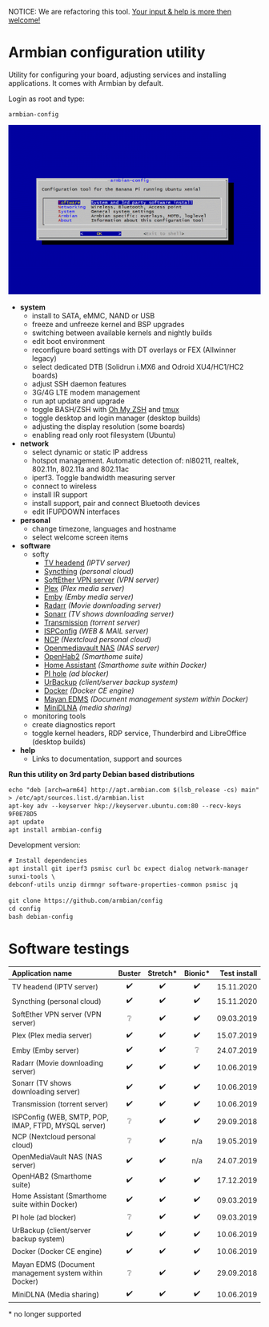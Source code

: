 NOTICE: We are refactoring this tool. [Your input & help is more then welcome!](https://forum.armbian.com/topic/16933-armbian-config-rfc-ideas)

# Armbian configuration utility

Utility for configuring your board, adjusting services and installing applications.
It comes with Armbian by default.

Login as root and type:

	armbian-config

![](images/animated.gif)

- **system**
	- install to SATA, eMMC, NAND or USB
	- freeze and unfreeze kernel and BSP upgrades
	- switching between available kernels and nightly builds
	- edit boot environment
	- reconfigure board settings with DT overlays or FEX (Allwinner legacy)
	- select dedicated DTB (Solidrun i.MX6 and Odroid XU4/HC1/HC2 boards)
	- adjust SSH daemon features
	- 3G/4G LTE modem management
	- run apt update and upgrade
	- toggle BASH/ZSH with [Oh My ZSH](https://ohmyz.sh/) and [tmux](https://en.wikipedia.org/wiki/Tmux)
	- toggle desktop and login manager (desktop builds)
	- adjusting the display resolution (some boards)
	- enabling read only root filesystem (Ubuntu)
- **network**
	- select dynamic or static IP address
	- hotspot management. Automatic detection of: nl80211, realtek, 802.11n, 802.11a and 802.11ac
	- iperf3. Toggle bandwidth measuring server
	- connect to wireless
	- install IR support
	- install support, pair and connect Bluetooth devices
	- edit IFUPDOWN interfaces
- **personal**
	- change timezone, languages and hostname
	- select welcome screen items
- **software**
	- softy
		- [TV headend](https://tvheadend.org/) *(IPTV server)*
		- [Syncthing](https://syncthing.net/) *(personal cloud)*
		- [SoftEther VPN server](https://www.softether.org/) *(VPN server)*
		- [Plex](https://www.plex.tv/) *(Plex media server)*
		- [Emby](https://emby.media/) *(Emby media server)*
		- [Radarr](https://radarr.video/) *(Movie downloading server)*
		- [Sonarr](https://sonarr.tv/) *(TV shows downloading server)*
		- [Transmission](https://transmissionbt.com/) *(torrent server)*
		- [ISPConfig](https://www.ispconfig.org/) *(WEB & MAIL server)*
		- [NCP](https://nextcloudpi.com) *(Nextcloud personal cloud)*
		- [Openmediavault NAS](http://www.openmediavault.org/) *(NAS server)*
		- [OpenHab2](https://www.openhab.org) *(Smarthome suite)*
		- [Home Assistant](https://www.home-assistant.io/hassio/) *(Smarthome suite within Docker)*
		- [PI hole](https://pi-hole.net) *(ad blocker)*
		- [UrBackup](https://www.urbackup.org/) *(client/server backup system)*
		- [Docker](https://www.docker.com) *(Docker CE engine)*
		- [Mayan EDMS](https://www.mayan-edms.com/) *(Document management system within Docker)*
		- [MiniDLNA](http://minidlna.sourceforge.net/) *(media sharing)*
	- monitoring tools
	- create diagnostics report
	- toggle kernel headers, RDP service, Thunderbird and LibreOffice (desktop builds)
- **help**
	- Links to documentation, support and sources

**Run this utility on 3rd party Debian based distributions**

	echo "deb [arch=arm64] http://apt.armbian.com $(lsb_release -cs) main" > /etc/apt/sources.list.d/armbian.list
	apt-key adv --keyserver hkp://keyserver.ubuntu.com:80 --recv-keys 9F0E78D5
	apt update
	apt install armbian-config

Development version:

	# Install dependencies
	apt install git iperf3 psmisc curl bc expect dialog network-manager sunxi-tools \
	debconf-utils unzip dirmngr software-properties-common psmisc jq

	git clone https://github.com/armbian/config
	cd config
	bash debian-config

# Software testings

|Application name|Buster|Stretch*|Bionic*|Test install|
|:--|:--:|:--:|:--:|--:|
|TV headend (IPTV server)|:heavy_check_mark:|:heavy_check_mark:|:heavy_check_mark:|15.11.2020|
|Syncthing (personal cloud)|:heavy_check_mark:|:heavy_check_mark:|:heavy_check_mark:|15.11.2020|
|SoftEther VPN server (VPN server)|:grey_question:|:heavy_check_mark:|:heavy_check_mark:|09.03.2019|
|Plex (Plex media server)|:heavy_check_mark:|:heavy_check_mark:|:heavy_check_mark:|15.07.2019|
|Emby (Emby server)|:heavy_check_mark:|:heavy_check_mark:|:grey_question:|24.07.2019|
|Radarr (Movie downloading server)|:heavy_check_mark:|:heavy_check_mark:|:heavy_check_mark:|10.06.2019|
|Sonarr (TV shows downloading server)|:heavy_check_mark:|:heavy_check_mark:|:heavy_check_mark:|10.06.2019|
|Transmission (torrent server)|:heavy_check_mark:|:heavy_check_mark:|:heavy_check_mark:|10.06.2019|
|ISPConfig (WEB, SMTP, POP, IMAP, FTPD, MYSQL server)|:grey_question:|:heavy_check_mark:|:heavy_check_mark:|29.09.2018|
|NCP (Nextcloud personal cloud)|:grey_question:|:heavy_check_mark:|n/a|19.05.2019|
|OpenMediaVault NAS (NAS server)|:heavy_check_mark:|:heavy_check_mark:|n/a|24.07.2019|
|OpenHAB2 (Smarthome suite)|:heavy_check_mark:|:heavy_check_mark:|:heavy_check_mark:|17.12.2019|
|Home Assistant (Smarthome suite within Docker)|:heavy_check_mark:|:heavy_check_mark:|:heavy_check_mark:|09.03.2019|
|PI hole (ad blocker)|:grey_question:|:heavy_check_mark:|:heavy_check_mark:|09.03.2019|
|UrBackup (client/server backup system)|:heavy_check_mark:|:heavy_check_mark:|:heavy_check_mark:|10.06.2019|
|Docker (Docker CE engine)|:heavy_check_mark:|:heavy_check_mark:|:heavy_check_mark:|10.06.2019|
|Mayan EDMS (Document management system within Docker)|:grey_question:|:heavy_check_mark:|:heavy_check_mark:|29.09.2018|
|MiniDLNA (Media sharing)|:heavy_check_mark:|:heavy_check_mark:|:heavy_check_mark:|10.06.2019|

\* no longer supported
